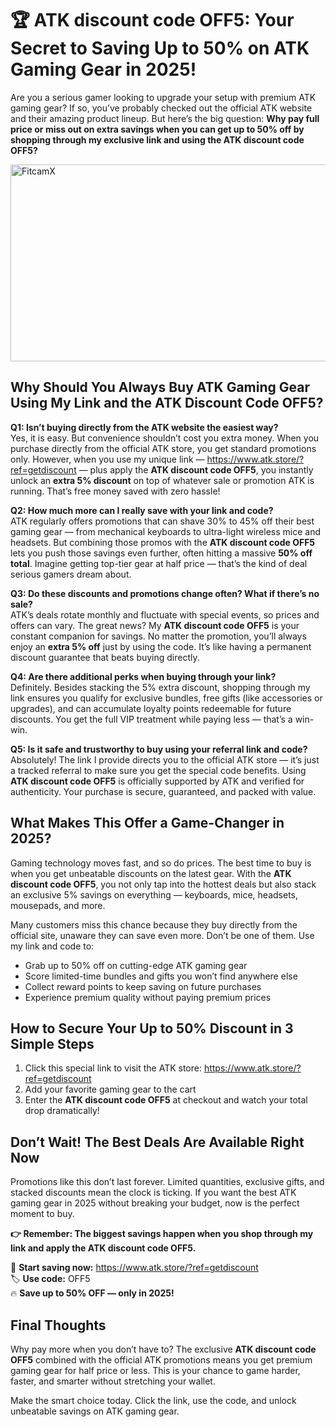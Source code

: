<h1>🏆 ATK discount code OFF5: Your Secret to Saving Up to 50% on ATK Gaming Gear in 2025!</h1>
<p>Are you a serious gamer looking to upgrade your setup with premium ATK gaming gear? If so, you’ve probably checked out the official ATK website and their amazing product lineup. But here’s the big question: <strong>Why pay full price or miss out on extra savings when you can get up to 50% off by shopping through my exclusive link and using the ATK discount code OFF5?</strong></p>
<a href="https://www.youtube.com/watch?v=3qE_u_JYMmE" target="_blank">
    <img src="https://img.youtube.com/vi/3qE_u_JYMmE/maxresdefault.jpg" alt="FitcamX" width="560" height="315">
</a>
<h2>Why Should You Always Buy ATK Gaming Gear Using My Link and the ATK Discount Code OFF5?</h2>
<p><strong>Q1: Isn’t buying directly from the ATK website the easiest way?</strong><br>Yes, it is easy. But convenience shouldn’t cost you extra money. When you purchase directly from the official ATK store, you get standard promotions only. However, when you use my unique link — <a href="https://www.atk.store/?ref=getdiscount" target="_blank">https://www.atk.store/?ref=getdiscount</a> — plus apply the <strong>ATK discount code OFF5</strong>, you instantly unlock an <strong>extra 5% discount</strong> on top of whatever sale or promotion ATK is running. That’s free money saved with zero hassle!</p>
<p><strong>Q2: How much more can I really save with your link and code?</strong><br>ATK regularly offers promotions that can shave 30% to 45% off their best gaming gear — from mechanical keyboards to ultra-light wireless mice and headsets. But combining those promos with the <strong>ATK discount code OFF5</strong> lets you push those savings even further, often hitting a massive <strong>50% off total</strong>. Imagine getting top-tier gear at half price — that’s the kind of deal serious gamers dream about.</p>
<p><strong>Q3: Do these discounts and promotions change often? What if there’s no sale?</strong><br>ATK’s deals rotate monthly and fluctuate with special events, so prices and offers can vary. The great news? My <strong>ATK discount code OFF5</strong> is your constant companion for savings. No matter the promotion, you’ll always enjoy an <strong>extra 5% off</strong> just by using the code. It’s like having a permanent discount guarantee that beats buying directly.</p>
<p><strong>Q4: Are there additional perks when buying through your link?</strong><br>Definitely. Besides stacking the 5% extra discount, shopping through my link ensures you qualify for exclusive bundles, free gifts (like accessories or upgrades), and can accumulate loyalty points redeemable for future discounts. You get the full VIP treatment while paying less — that’s a win-win.</p>
<p><strong>Q5: Is it safe and trustworthy to buy using your referral link and code?</strong><br>Absolutely! The link I provide directs you to the official ATK store — it’s just a tracked referral to make sure you get the special code benefits. Using <strong>ATK discount code OFF5</strong> is officially supported by ATK and verified for authenticity. Your purchase is secure, guaranteed, and packed with value.</p>
<h2>What Makes This Offer a Game-Changer in 2025?</h2>
<p>Gaming technology moves fast, and so do prices. The best time to buy is when you get unbeatable discounts on the latest gear. With the <strong>ATK discount code OFF5</strong>, you not only tap into the hottest deals but also stack an exclusive 5% savings on everything — keyboards, mice, headsets, mousepads, and more.</p>
<p>Many customers miss this chance because they buy directly from the official site, unaware they can save even more. Don’t be one of them. Use my link and code to:</p>
<ul>
<li>Grab up to 50% off on cutting-edge ATK gaming gear</li>
<li>Score limited-time bundles and gifts you won’t find anywhere else</li>
<li>Collect reward points to keep saving on future purchases</li>
<li>Experience premium quality without paying premium prices</li>
</ul>
<h2>How to Secure Your Up to 50% Discount in 3 Simple Steps</h2>
<ol>
<li>Click this special link to visit the ATK store: <a href="https://www.atk.store/?ref=getdiscount" target="_blank">https://www.atk.store/?ref=getdiscount</a></li>
<li>Add your favorite gaming gear to the cart</li>
<li>Enter the <strong>ATK discount code OFF5</strong> at checkout and watch your total drop dramatically!</li>
</ol>
<h2>Don’t Wait! The Best Deals Are Available Right Now</h2>
<p>Promotions like this don’t last forever. Limited quantities, exclusive gifts, and stacked discounts mean the clock is ticking. If you want the best ATK gaming gear in 2025 without breaking your budget, now is the perfect moment to buy.</p>
<p><strong>👉 Remember: The biggest savings happen when you shop through my link and apply the ATK discount code OFF5.</strong></p>
<p>🛒 <strong>Start saving now:</strong> <a href="https://www.atk.store/?ref=getdiscount" target="_blank">https://www.atk.store/?ref=getdiscount</a><br>🏷️ <strong>Use code:</strong> OFF5<br>🔥 <strong>Save up to 50% OFF — only in 2025!</strong></p>
<h2>Final Thoughts</h2>
<p>Why pay more when you don’t have to? The exclusive <strong>ATK discount code OFF5</strong> combined with the official ATK promotions means you get premium gaming gear for half price or less. This is your chance to game harder, faster, and smarter without stretching your wallet.</p>
<p>Make the smart choice today. Click the link, use the code, and unlock unbeatable savings on ATK gaming gear.</p>
</body>
</html>
